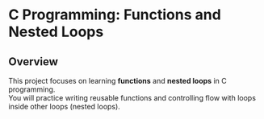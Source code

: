 # C Programming: Functions and Nested Loops

## Overview

This project focuses on learning **functions** and **nested loops** in C programming.  
You will practice writing reusable functions and controlling flow with loops inside other loops (nested loops).
